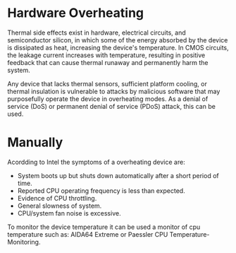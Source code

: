 # Hardware Overheating

Thermal side effects exist in hardware, electrical circuits, and semiconductor silicon, in which some of the energy absorbed by the device is dissipated as heat, increasing the device's temperature. In CMOS circuits, the leakage current increases with temperature, resulting in positive feedback that can cause thermal runaway and permanently harm the system.

Any device that lacks thermal sensors, sufficient platform cooling, or thermal insulation is vulnerable to attacks by malicious software that may purposefully operate the device in overheating modes. As a denial of service (DoS) or permanent denial of service (PDoS) attack, this can be used.

# Manually 

Acordding to Intel the symptoms of a overheating device are:
* System boots up but shuts down automatically after a short period of time.
* Reported CPU operating frequency is less than expected. 
* Evidence of CPU throttling. 
* General slowness of system.
* CPU/system fan noise is excessive.

To monitor the device temperature it can be used a monitor of cpu temperature such as: AIDA64 Extreme or Paessler CPU Temperature-Monitoring.